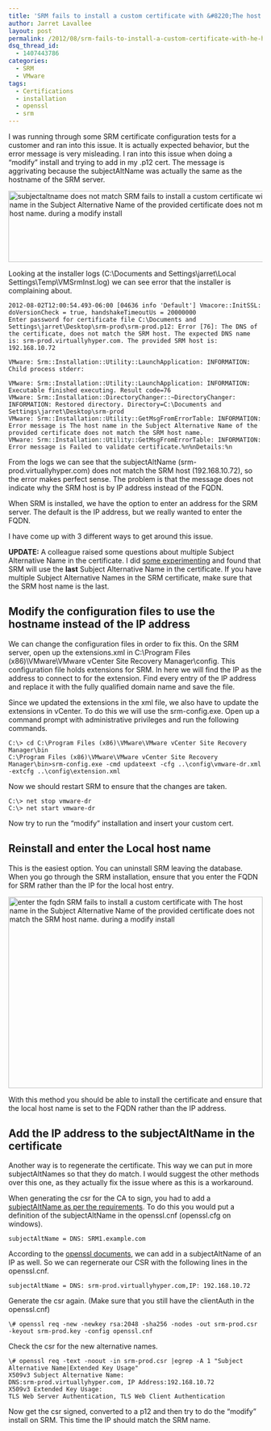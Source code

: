 ```yaml
---
title: 'SRM fails to install a custom certificate with &#8220;The host name in the Subject Alternative Name of the provided certificate does not match the SRM host name.&#8221; during a modify install'
author: Jarret Lavallee
layout: post
permalink: /2012/08/srm-fails-to-install-a-custom-certificate-with-he-host-name-in-the-subject-alternative-name-of-the-provided-certificate-does-not-match-the-srm-host-name/
dsq_thread_id:
  - 1407443786
categories:
  - SRM
  - VMware
tags:
  - Certifications
  - installation
  - openssl
  - srm
---
```

I was running through some SRM certificate configuration tests for a customer and ran into this issue. It is actually expected behavior, but the error message is very misleading. I ran into this issue when doing a &#8220;modify&#8221; install and trying to add in my .p12 cert. The message is aggrivating because the subjectAltName was actually the same as the hostname of the SRM server.

<a href="https://googledrive.com/host/0BxotWZXnwSAGSS1qRE02eWVrU28/2012-08-subjectaltname-does-not-match.jpg" onclick="javascript:_gaq.push(['_trackEvent','outbound-article','https://googledrive.com/host/0BxotWZXnwSAGSS1qRE02eWVrU28/2012-08-subjectaltname-does-not-match.jpg']);"><img class="aligncenter size-full wp-image-1920" title="subjectaltname does not match" src="https://googledrive.com/host/0BxotWZXnwSAGSS1qRE02eWVrU28/2012-08-subjectaltname-does-not-match.jpg" alt="subjectaltname does not match SRM fails to install a custom certificate with The host name in the Subject Alternative Name of the provided certificate does not match the SRM host name. during a modify install" width="606" height="141" /></a>

Looking at the installer logs (C:\Documents and Settings\jarret\Local Settings\Temp\VMSrmInst.log) we can see error that the installer is complaining about.

	  
	2012-08-02T12:00:54.493-06:00 [04636 info 'Default'] Vmacore::InitSSL: doVersionCheck = true, handshakeTimeoutUs = 20000000  
	Enter password for certificate file C:\Documents and Settings\jarret\Desktop\srm-prod\srm-prod.p12: Error [76]: The DNS of the certificate, does not match the SRM host. The expected DNS name is: srm-prod.virtuallyhyper.com. The provided SRM host is: 192.168.10.72
	
	VMware: Srm::Installation::Utility::LaunchApplication: INFORMATION: Child process stderr:
	
	VMware: Srm::Installation::Utility::LaunchApplication: INFORMATION: Executable finished executing. Result code=76  
	VMware: Srm::Installation::DirectoryChanger::~DirectoryChanger: INFORMATION: Restored directory. Directory=C:\Documents and Settings\jarret\Desktop\srm-prod  
	VMware: Srm::Installation::Utility::GetMsgFromErrorTable: INFORMATION: Error message is The host name in the Subject Alternative Name of the provided certificate does not match the SRM host name.  
	VMware: Srm::Installation::Utility::GetMsgFromErrorTable: INFORMATION: Error message is Failed to validate certificate.%n%nDetails:%n  
	

From the logs we can see that the subjectAltName (srm-prod.virtuallyhyper.com) does not match the SRM host (192.168.10.72), so the error makes perfect sense. The problem is that the message does not indicate why the SRM host is by IP address instead of the FQDN.

When SRM is installed, we have the option to enter an address for the SRM server. The default is the IP address, but we really wanted to enter the FQDN.

I have come up with 3 different ways to get around this issue.

**UPDATE:** A colleague raised some questions about multiple Subject Alternative Name in the certificate. I did <a href="http://virtuallyhyper.com/2012/08/srm-5-x-custom-ssl-certificates-with-multiple-subject-alternative-names/" onclick="javascript:_gaq.push(['_trackEvent','outbound-article','http://virtuallyhyper.com/2012/08/srm-5-x-custom-ssl-certificates-with-multiple-subject-alternative-names/']);" title="SRM 5.x Custom SSL Certificates with Multiple Subject Alternative Names" target="_blank">some experimenting</a> and found that SRM will use the **last** Subject Alternative Name in the certificate. If you have multiple Subject Alternative Names in the SRM certificate, make sure that the SRM host name is the last.

## Modify the configuration files to use the hostname instead of the IP address

We can change the configuration files in order to fix this. On the SRM server, open up the extensions.xml in C:\Program Files (x86)\VMware\VMware vCenter Site Recovery Manager\config. This configuration file holds extensions for SRM. In here we will find the IP as the address to connect to for the extension. Find every entry of the IP address and replace it with the fully qualified domain name and save the file.

Since we updated the extensions in the xml file, we also have to update the extensions in vCenter. To do this we will use the srm-config.exe. Open up a command prompt with administrative privileges and run the following commands.

	  
	C:\> cd C:\Program Files (x86)\VMware\VMware vCenter Site Recovery Manager\bin  
	C:\Program Files (x86)\VMware\VMware vCenter Site Recovery Manager\bin>srm-config.exe -cmd updateext -cfg ..\config\vmware-dr.xml -extcfg ..\config\extension.xml  
	

Now we should restart SRM to ensure that the changes are taken.

	  
	C:\> net stop vmware-dr  
	C:\> net start vmware-dr  
	

Now try to run the &#8220;modify&#8221; installation and insert your custom cert.

## Reinstall and enter the Local host name

This is the easiest option. You can uninstall SRM leaving the database. When you go through the SRM installation, ensure that you enter the FQDN for SRM rather than the IP for the local host entry.

<a href="https://googledrive.com/host/0BxotWZXnwSAGSS1qRE02eWVrU28/2012-08-enter-the-fqdn.jpg" onclick="javascript:_gaq.push(['_trackEvent','outbound-article','https://googledrive.com/host/0BxotWZXnwSAGSS1qRE02eWVrU28/2012-08-enter-the-fqdn.jpg']);"><img class="aligncenter size-full wp-image-1918" title="SRM installer FQDN" src="https://googledrive.com/host/0BxotWZXnwSAGSS1qRE02eWVrU28/2012-08-enter-the-fqdn.jpg" alt="enter the fqdn SRM fails to install a custom certificate with The host name in the Subject Alternative Name of the provided certificate does not match the SRM host name. during a modify install" width="504" height="379" /></a>

With this method you should be able to install the certificate and ensure that the local host name is set to the FQDN rather than the IP address.

## Add the IP address to the subjectAltName in the certificate

Another way is to regenerate the certificate. This way we can put in more subjectAltNames so that they do match. I would suggest the other methods over this one, as they actually fix the issue where as this is a workaround.

When generating the csr for the CA to sign, you had to add a <a href="http://kb.vmware.com/kb/1008390" onclick="javascript:_gaq.push(['_trackEvent','outbound-article','http://kb.vmware.com/kb/1008390']);" target="_blank">subjectAltName as per the requirements</a>. To do this you would put a definition of the subjectAltName in the openssl.cnf (openssl.cfg on windows).

	  
	subjectAltName = DNS: SRM1.example.com  
	

According to the <a href="http://www.openssl.org/docs/apps/x509v3_config.html" onclick="javascript:_gaq.push(['_trackEvent','outbound-article','http://www.openssl.org/docs/apps/x509v3_config.html']);" target="_blank">openssl documents</a>, we can add in a subjectAltName of an IP as well. So we can regernerate our CSR with the following lines in the openssl.cnf.

	  
	subjectAltName = DNS: srm-prod.virtuallyhyper.com,IP: 192.168.10.72  
	

Generate the csr again. (Make sure that you still have the clientAuth in the openssl.cnf)

	  
	\# openssl req -new -newkey rsa:2048 -sha256 -nodes -out srm-prod.csr -keyout srm-prod.key -config openssl.cnf  
	

Check the csr for the new alternative names.

	  
	\# openssl req -text -noout -in srm-prod.csr |egrep -A 1 "Subject Alternative Name|Extended Key Usage"  
	X509v3 Subject Alternative Name:  
	DNS:srm-prod.virtuallyhyper.com, IP Address:192.168.10.72  
	X509v3 Extended Key Usage:  
	TLS Web Server Authentication, TLS Web Client Authentication
	
	

Now get the csr signed, converted to a p12 and then try to do the &#8220;modify&#8221; install on SRM. This time the IP should match the SRM name.

<p class="wp-flattr-button">
  <a class="FlattrButton" style="display:none;" href="http://virtuallyhyper.com/2012/08/srm-fails-to-install-a-custom-certificate-with-he-host-name-in-the-subject-alternative-name-of-the-provided-certificate-does-not-match-the-srm-host-name/" title=" SRM fails to install a custom certificate with &#8220;The host name in the Subject Alternative Name of the provided certificate does not match the SRM host name.&#8221; during a modify install" rev="flattr;uid:virtuallyhyper;language:en_GB;category:text;tags:Certifications,installation,openssl,srm,blog;button:compact;">I was running through some SRM certificate configuration tests for a customer and ran into this issue. It is actually expected behavior, but the error message is very misleading. I...</a>
</p>